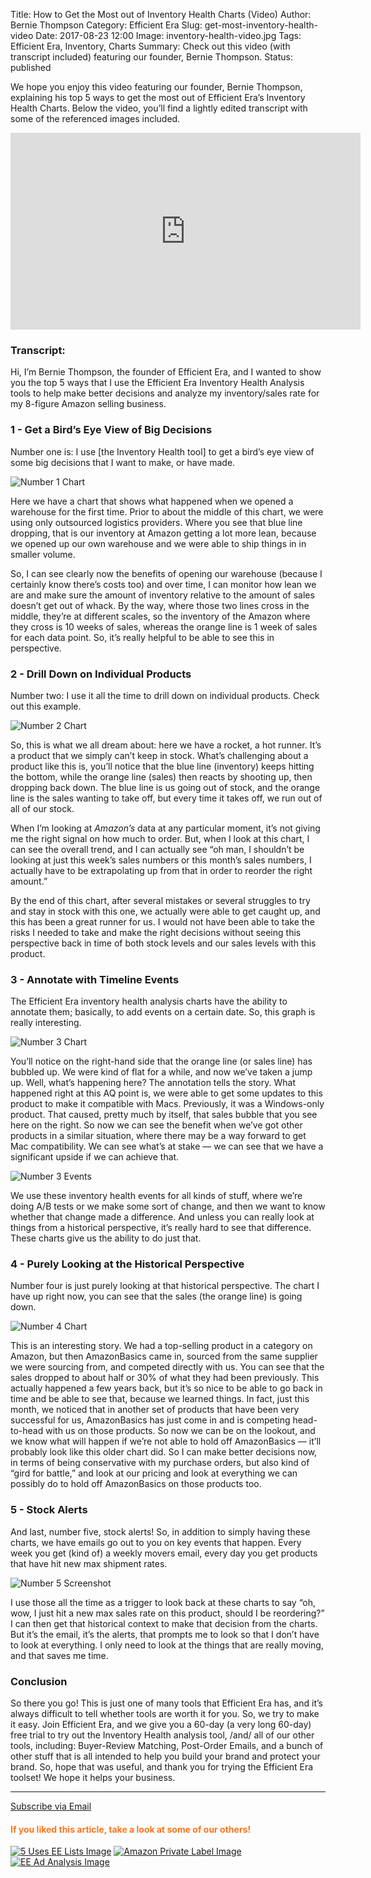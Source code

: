 Title: How to Get the Most out of Inventory Health Charts (Video)
Author: Bernie Thompson
Category: Efficient Era
Slug: get-most-inventory-health-video
Date: 2017-08-23 12:00
Image: inventory-health-video.jpg
Tags: Efficient Era, Inventory, Charts
Summary: Check out this video (with transcript included) featuring our founder, Bernie Thompson.
Status: published

We hope you enjoy this video featuring our founder, Bernie Thompson, explaining his top 5 ways to get the most out of Efficient Era’s Inventory Health Charts. Below the video, you’ll find a lightly edited transcript with some of the referenced images included. 

<iframe width="560" height="315" src="https://www.youtube.com/embed/TIJU42k33TY" frameborder="0" allowfullscreen></iframe>

### Transcript:

Hi, I’m Bernie Thompson, the founder of Efficient Era, and I wanted to show you the top 5 ways that I use the Efficient Era Inventory Health Analysis tools to help make better decisions and analyze my inventory/sales rate for my 8-figure Amazon selling business.

### 1 - Get a Bird’s Eye View of Big Decisions

Number one is: I use [the Inventory Health tool] to get a bird’s eye view of some big decisions that I want to make, or have made. 

![Number 1 Chart](/images/blog/2017/08/part1-chart.png)

Here we have a chart that shows what happened when we opened a warehouse for the first time. Prior to about the middle of this chart, we were using only outsourced logistics providers. Where you see that blue line dropping, that is our inventory at Amazon getting a lot more lean, because we opened up our own warehouse and we were able to ship things in in smaller volume. 

So, I can see clearly now the benefits of opening our warehouse (because I certainly know there’s costs too) and over time, I can monitor how lean we are and make sure the amount of inventory relative to the amount of sales doesn’t get out of whack. By the way, where those two lines cross in the middle, they’re at different scales, so the inventory of the Amazon where they cross is 10 weeks of sales, whereas the orange line is 1 week of sales for each data point. So, it’s really helpful to be able to see this in perspective. 

### 2 - Drill Down on Individual Products

Number two: I use it all the time to drill down on individual products. Check out this example. 

![Number 2 Chart](/images/blog/2017/08/part2-chart.png)

So, this is what we all dream about: here we have a rocket, a hot runner. It’s a product that we  simply can’t keep in stock. What’s challenging about a product like this is, you’ll notice that the blue line (inventory) keeps hitting the bottom, while the orange line (sales) then reacts by shooting up, then dropping back down. The blue line is us going out of stock, and the orange line is the sales wanting to take off, but every time it takes off, we run out of all of our stock. 

When I’m looking at *Amazon’s* data at any particular moment, it’s not giving me the right signal on how much to order. But, when I look at this chart, I can see the overall trend, and I can actually see “oh man, I shouldn’t be looking at just this week’s sales numbers or this month’s sales numbers, I actually have to be extrapolating up from that in order to reorder the right amount.” 

By the end of this chart, after several mistakes or several struggles to try and stay in stock with this one, we actually were able to get caught up, and this has been a great runner for us. I would not have been able to take the risks I needed to take and make the right decisions without seeing this perspective back in time of both stock levels and our sales levels with this product. 

### 3 - Annotate with Timeline Events

The Efficient Era inventory health analysis charts have the ability to annotate them; basically, to add events on a certain date. So, this graph is really interesting. 

![Number 3 Chart](/images/blog/2017/08/part3-chart.png)

You’ll notice on the right-hand side that the orange line (or sales line) has bubbled up. We were kind of flat for a while, and now we’ve taken a jump up. Well, what’s happening here? The annotation tells the story. What happened right at this AQ point is, we were able to get some updates to this product to make it compatible with Macs. Previously, it was a Windows-only product. That caused, pretty much by itself, that sales bubble that you see here on the right. So now we can see the benefit when we’ve got other products in a similar situation, where there may be a way forward to get Mac compatibility. We can see what’s at stake — we can see that we have a significant upside if we can achieve that. 

![Number 3 Events](/images/blog/2017/08/part3-events.png)

We use these inventory health events for all kinds of stuff, where we’re doing A/B tests or we make some sort of change, and then we want to know whether that change made a difference. And unless you can really look at things from a historical perspective, it’s really hard to see that difference. These charts give us the ability to do just that.

### 4 - Purely Looking at the Historical Perspective

Number four is just purely looking at that historical perspective. The chart I have up right now, you can see that the sales (the orange line) is going down. 

![Number 4 Chart](/images/blog/2017/08/part4-chart.png)

This is an interesting story. We had a top-selling product in a category on Amazon, but then AmazonBasics came in, sourced from the same supplier we were sourcing from, and competed directly with us. You can see that the sales dropped to about half or 30% of what they had been previously. This actually happened a few years back, but it’s so nice to be able to go back in time and be able to see that, because we learned things. In fact, just this month, we noticed that in another set of products that have been very successful for us, AmazonBasics has just come in and is competing head-to-head with us on those products. So now we can be on the lookout, and we know what will happen if we’re not able to hold off AmazonBasics — it’ll probably look like this older chart did. So I can make better decisions now, in terms of being conservative with my purchase orders, but also kind of “gird for battle,” and look at our pricing and look at everything we can possibly do to hold off AmazonBasics on those products too. 

### 5 - Stock Alerts

And last, number five, stock alerts! So, in addition to simply having these charts, we have emails go out to you on key events that happen. Every week you get (kind of) a weekly movers email, every day you get products that have hit new max shipment rates. 

![Number 5 Screenshot](/images/blog/2017/08/part5-screenshot.png)

I use those all the time as a trigger to look back at these charts to say “oh, wow, I just hit a new max sales rate on this product, should I be reordering?” I can then get that historical context to make that decision from the charts. But it’s the email, it’s the alerts, that prompts me to look so that I don’t have to look at everything. I only need to look at the things that are really moving, and that saves me time. 

### Conclusion

So there you go! This is just one of many tools that Efficient Era has, and it’s always difficult to tell whether tools are worth it for you. So, we try to make it easy. Join Efficient Era, and we give you a 60-day (a very long 60-day) free trial to try out the Inventory Health analysis tool, /and/ all of our other tools, including: Buyer-Review Matching, Post-Order Emails, and a bunch of other stuff that is all intended to help you build your brand and protect your brand. So, hope that was useful, and thank you for trying the Efficient Era toolset! We hope it helps your business. 

---

<!--Added this section from Leadboxes-->
<a class="btn btn-primary" href="https://efficientera.leadpages.co/leadbox/121f91a73f72a2%3A12c54680e746dc/5687539843203072/" target="_blank">Subscribe via Email</a><script data-leadbox="121f91a73f72a2:12c54680e746dc" data-url="https://efficientera.leadpages.co/leadbox/121f91a73f72a2%3A12c54680e746dc/5687539843203072/" data-config="%7B%7D" type="text/javascript" src="https://efficientera.leadpages.co/leadbox-1468522675.js"></script>

#### <font color="FF751A">If you liked this article, take a look at some of our others!</font>

<a href="https://efficientera.com/blog/2017/07/5-clever-actionable-uses-for-efficient-eras-lists.html">![5 Uses EE Lists Image](/images/blog/related/5-uses-ee-lists_small.jpg)</a>
<a href="https://efficientera.com/blog/2017/08/amazons-private-label-brands-should-you-be-worried.html">![Amazon Private Label Image](/images/blog/related/amz-private-label_small.jpg)</a>
<a href="https://efficientera.com/blog/2017/06/get-most-out-of-ad-analysis.html">![EE Ad Analysis Image](/images/blog/related/ee-ad-analysis_small.jpg)</a>
